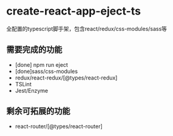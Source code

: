 # create-react-app-eject-ts
全配置的typescript脚手架，包含react/redux/css-modules/sass等


## 需要完成的功能
- [done] npm run eject
- [done]sass/css-modules
- redux/react-redux/[@types/react-redux]
- TSLint
- Jest/Enzyme





## 剩余可拓展的功能
- react-router/[@types/react-router]